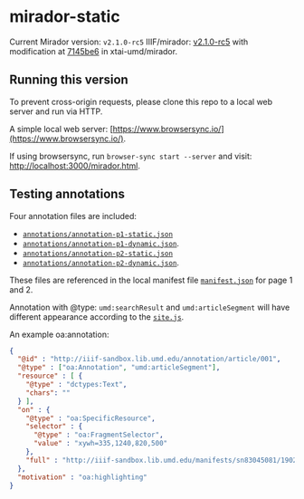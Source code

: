 # mirador-static

Current Mirador version: `v2.1.0-rc5` IIIF/mirador: [v2.1.0-rc5](https://github.com/IIIF/mirador/tree/v2.1.0-rc5)
with modification at [7145be6](https://github.com/xtai-umd/mirador/commit/7145be67a645ebd8f0d648dd86ea63e5c2a2ec73) in xtai-umd/mirador.


## Running this version

To prevent cross-origin requests, please clone this repo to a local web server and run via HTTP.

A simple local web server: [https://www.browsersync.io/](https://www.browsersync.io/).

If using browsersync, run `browser-sync start --server` and visit: [http://localhost:3000/mirador.html](http://localhost:3000/mirador.html).

## Testing annotations

Four annotation files are included:

- [`annotations/annotation-p1-static.json`](annotations/annotation-p1-static.json)
- [`annotations/annotation-p1-dynamic.json`](annotations/annotation-p1-dynamic.json).
- [`annotations/annotation-p2-static.json`](annotations/annotation-p2-static.json)
- [`annotations/annotation-p2-dynamic.json`](annotations/annotation-p2-dynamic.json).

These files are referenced in the local manifest file [`manifest.json`](manifest.json) for page 1 and 2.

Annotation with @type: `umd:searchResult` and `umd:articleSegment` will have different appearance according to the [`site.js`](site.js).

An example oa:annotation:
```json
{
  "@id" : "http://iiif-sandbox.lib.umd.edu/annotation/article/001",
  "@type" : ["oa:Annotation", "umd:articleSegment"],
  "resource" : [ {
    "@type" : "dctypes:Text",
    "chars": ""
  } ],
  "on" : {
    "@type" : "oa:SpecificResource",
    "selector" : {
      "@type" : "oa:FragmentSelector",
      "value" : "xywh=335,1240,820,500"
    },
    "full" : "http://iiif-sandbox.lib.umd.edu/manifests/sn83045081/1902-01-15/1"
  },
  "motivation" : "oa:highlighting"
}
```
